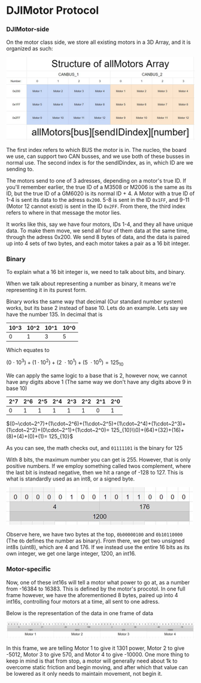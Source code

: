 # DJIMotor Protocol

### DJIMotor-side

On the motor class side, we store all existing motors in a 3D Array, and it is organized as such:

![](assets/allMotors.png)

The first index refers to which BUS the motor is in. The nucleo, the board we use, can support two CAN busses, and we use both of these busses in normal use. The second index is for the sendIDindex, as in, which ID are we sending to. 

The motors send to one of 3 adresses, depending on a motor's true ID. If you'll remember earlier, the true ID of a M3508 or M2006 is the same as its ID, but the true ID of a GM6020 is its normal ID + 4. A Motor with a true ID of 1-4 is sent its data to the adress `0x200`. 5-8 is sent in the ID `0x1FF`, and 9-11 (Motor 12 cannot exist) is sent in the ID `0x2FF`. From there, the third index refers to where in that message the motor lies. 

It works like this, say we have four motors, IDs 1-4, and they all have unique data. To make them move, we send all four of them data at the same time, through the adress 0x200. We send 8 bytes of data, and the data is paired up into 4 sets of two bytes, and each motor takes a pair as a 16 bit integer.

### Binary

To explain what a 16 bit integer is, we need to talk about bits, and binary.

When we talk about representing a number as binary, it means we're representing it in its purest form.

Binary works the same way that decimal (Our standard number system) works, but its base 2 instead of base 10. Lets do an example. Lets say we have the number 135. In decimal that is

| 10^3 | 10^2 | 10^1 | 10^0 |
| ---- | ---- | ---- | ---- |
| 0    | 1    | 3    | 5    |

Which equates to

$(0~\cdot~10^3)+(1\cdot10^2)+(2~\cdot10^1)+(5~\cdot10^0) = 125_{10}$

We can apply the same logic to a base that is 2, however now, we cannot have any digits above 1 (The same way we don't have any digits above 9 in base 10)

| 2^7 | 2^6 | 2^5 | 2^4 | 2^3 | 2^2 | 2^1 | 2^0 |
| --- | --- | --- | --- | --- | --- | --- | --- |
| 0   | 1   | 1   | 1   | 1   | 1   | 0   | 1   |

$(0~\cdot~2^7)+(1\cdot~2^6)+(1\cdot~2^5)+(1\cdot~2^4)+(1\cdot~2^3)+(1\cdot~2^2)+(0\cdot~2^1)+(1\cdot~2^0)= 125_{10}\\0)+(64)+(32)+(16)+(8)+(4)+(0)+(1)= 125_{10}$

As you can see, the math checks out, and `01111101` is the binary for 125

With 8 bits, the maximum number you can get is 255. However, that is only positive numbers. If we employ something called twos complement, where the last bit is instead negative, then we hit a range of -128 to 127. This is what is standardly used as an int8, or a signed byte.

![](assets/onenumber.jpg)

Observe here, we have two bytes at the top, `0b00000100` and `0b10110000` (The `0b` defines the number as binary). From there, we get two unsigned int8s (uint8), which are 4 and 176. If we instead use the entire 16 bits as its own integer, we get one large integer, 1200, an int16.

### Motor-specific

Now, one of these int16s will tell a motor what power to go at, as a number from -16384 to 16383. This is defined by the motor's procotol. In one full frame however, we have the aforementioned 8 bytes, paired up into 4 int16s, controlling four motors at a time, all sent to one adress.

Below is the representation of the data in one frame of data

![](assets/oneframe.jpg)

In this frame, we are telling Motor 1 to give it 1301 power, Motor 2 to give -5012, Motor 3 to give 570, and Motor 4 to give -10000. One more thing to keep in mind is that from stop, a motor will generally need about 1k to overcome static friction and begin moving, and after which that value can be lowered as it only needs to maintain movement, not begin it.
